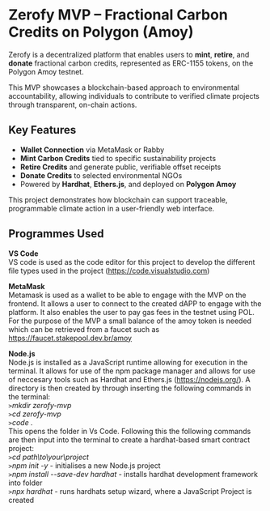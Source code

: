 # Zerofy MVP – Fractional Carbon Credits on Polygon (Amoy)

Zerofy is a decentralized platform that enables users to **mint**, **retire**, and **donate** fractional carbon credits, represented as ERC-1155 tokens, on the Polygon Amoy testnet.

This MVP showcases a blockchain-based approach to environmental accountability, allowing individuals to contribute to verified climate projects through transparent, on-chain actions.

## Key Features

- **Wallet Connection** via MetaMask or Rabby
- **Mint Carbon Credits** tied to specific sustainability projects
- **Retire Credits** and generate public, verifiable offset receipts
- **Donate Credits** to selected environmental NGOs
- Powered by **Hardhat**, **Ethers.js**, and deployed on **Polygon Amoy**

This project demonstrates how blockchain can support traceable, programmable climate action in a user-friendly web interface.

## Programmes Used

**VS Code** <br>
VS code is used as the code editor for this project to develop the different file types used in the project (https://code.visualstudio.com)

**MetaMask** <br>
Metamask is used as a wallet to be able to engage with the MVP on the frontend. It allows a user to connect to the created dAPP to engage with the platform. It also enables the user to pay gas fees in the testnet using POL. For the purpose of the MVP a small balance of the amoy token is needed which can be retrieved from a faucet such as https://faucet.stakepool.dev.br/amoy

**Node.js** <br>
Node.js is installed as a JavaScript runtime allowing for execution in the terminal. It allows for use of the npm package manager and allows for use of neccesary tools such as Hardhat and Ethers.js (https://nodejs.org/).
A directory is then created by through inserting the following commands in the terminal: <br>
`>`_mkdir zerofy-mvp_ <br>
`>`_cd zerofy-mvp_ <br>
`>`_code ._ <br>
This opens the folder in Vs Code. Following this the following commands are then input into the terminal to create a hardhat-based smart contract project: <br>
`>`_cd path\to\your\project_<br>
`>`_npm init -y_ - initialises a new Node.js project<br>
`>`_npm install --save-dev hardhat_ - installs hardhat development framework into folder<br>
`>`_npx hardhat_ - runs hardhats setup wizard, where a JavaScript Project is created<br>





